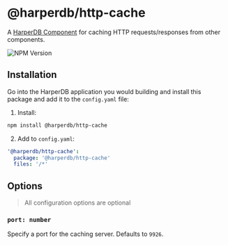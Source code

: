 # @harperdb/http-cache

A [HarperDB Component](https://docs.harperdb.io/docs/developers/components) for caching HTTP requests/responses from other components.

![NPM Version](https://img.shields.io/npm/v/%40harperdb%2Fhttp-cache)

## Installation
Go into the HarperDB application you would building and install this package and add it to the `config.yaml` file:

1. Install:

```sh
npm install @harperdb/http-cache
```

2. Add to `config.yaml`:

```yaml
'@harperdb/http-cache':
  package: '@harperdb/http-cache'
  files: '/*'
```
## Options

> All configuration options are optional

### `port: number`

Specify a port for the caching server. Defaults to `9926`.
